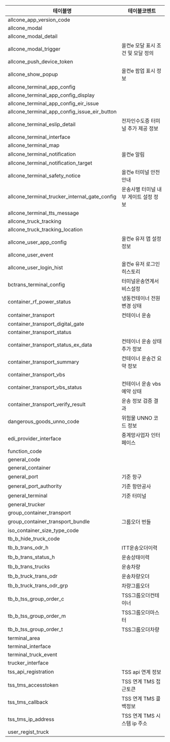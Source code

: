 |테이블명|테이블코멘트|
|----|------|
|allcone_app_version_code||
|allcone_modal||
|allcone_modal_detail||
|allcone_modal_trigger|올컨e 모달 표시 조건 및 모달 정의|
|allcone_push_device_token||
|allcone_show_popup|올컨e 팝업 표시 정보|
|allcone_terminal_app_config||
|allcone_terminal_app_config_display||
|allcone_terminal_app_config_eir_issue||
|allcone_terminal_app_config_issue_eir_button||
|allcone_terminal_eslip_detail|전자인수도증 터미널 추가 제공 정보|
|allcone_terminal_interface||
|allcone_terminal_map||
|allcone_terminal_notification|올컨e 알림|
|allcone_terminal_notification_target||
|allcone_terminal_safety_notice|올컨e 터미널 안전 안내|
|allcone_terminal_trucker_internal_gate_config|운송사별 터미널 내부 게이트 설정 정보|
|allcone_terminal_tts_message||
|allcone_truck_tracking||
|allcone_truck_tracking_location||
|allcone_user_app_config|올컨e 유저 앱 설정 정보|
|allcone_user_event||
|allcone_user_login_hist|올컨e 유저 로그인 히스토리|
|bctrans_terminal_config|터미널운송연계서비스설정|
|container_rf_power_status|냉동컨테이너 전원 변경 상태|
|container_transport|컨테이너 운송|
|container_transport_digital_gate||
|container_transport_status||
|container_transport_status_ex_data|컨테이너 운송 상태 추가 정보|
|container_transport_summary|컨테이너 운송건 요약 정보|
|container_transport_vbs||
|container_transport_vbs_status|컨테이너 운송 vbs 예약 상태|
|container_transport_verify_result|운송 정보 검증 결과|
|dangerous_goods_unno_code|위험물 UNNO 코드 정보|
|edi_provider_interface|중계망사업자 인터페이스|
|function_code||
|general_code||
|general_container||
|general_port|기준 항구|
|general_port_authority|기준 항만공사|
|general_terminal|기준 터미널|
|general_trucker||
|group_container_transport||
|group_container_transport_bundle|그룹오더 번들|
|iso_container_size_type_code||
|tb_b_hide_truck_code||
|tb_b_trans_odr_h|ITT운송오더이력|
|tb_b_trans_status_h|운송상태이력|
|tb_b_trans_trucks|운송차량|
|tb_b_truck_trans_odr|운송차량오더|
|tb_b_truck_trans_odr_grp|차량그룹오더|
|tb_b_tss_group_order_c|TSS그룹오더컨테이너|
|tb_b_tss_group_order_m|TSS그룹오더마스터|
|tb_b_tss_group_order_t|TSS그룹오더차량|
|terminal_area||
|terminal_interface||
|terminal_truck_event||
|trucker_interface||
|tss_api_registration|TSS api 연계 정보|
|tss_tms_accesstoken|TSS 연계 TMS 접근토큰|
|tss_tms_callback|TSS 연계 TMS 콜백정보|
|tss_tms_ip_address|TSS 연계 TMS 시스템 ip 주소|
|user_regist_truck||
